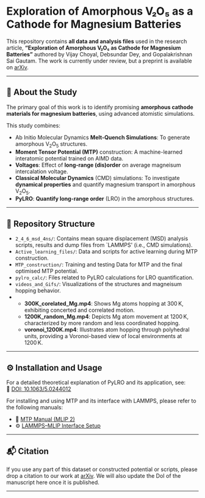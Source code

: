 
# Exploration of Amorphous V₂O₅ as a Cathode for Magnesium Batteries

This repository contains **all data and analysis files** used in the research article, **“Exploration of Amorphous V₂O₅ as Cathode for Magnesium Batteries”**  authored by Vijay Choyal, Debsundar Dey, and Gopalakrishnan Sai Gautam. The work is currently under review, but a preprint is available on [arXiv](http://arxiv.org/abs/2505.10967). 

---

## 🧪 About the Study

The primary goal of this work is to identify promising **amorphous cathode materials for magnesium batteries**, using advanced atomistic simulations.

This study combines:

- Ab Initio Molecular Dynamics **Melt-Quench Simulations**: To generate amorphous V<sub>2</sub>O<sub>5</sub> structures.
- **Moment Tensor Potential (MTP)** construction: A machine-learned interatomic potential trained on AIMD data.
- **Voltages**: Effect of **long-range (dis)order** on average magneisum intercalation voltage.
- **Classical Molecular Dynamics** (CMD) simulations: To investigate **dynamical properties** and quantify magnesium transport in amorphous V<sub>2</sub>O<sub>5</sub>.
- **PyLRO**: **Quantify long-range order** (LRO) in the amorphous structures.
---

## 📁 Repository Structure

- `2_4_6_msd_4ns/`: Contains mean square displacement (MSD) analysis scripts, results and dump files from `LAMMPS' (i.e., CMD simulations).
- `Active_learning_files/`: Data and scripts for active learning during MTP construction.
- `MTP_construction/`: Training and testing Data for MTP and the final optimised MTP potential. 
- `pylro_calc/`: Files related to PyLRO calculations for LRO quantification.
- `videos_and_Gifs/`: Visualizations of the structures and magneisum hopping behavior.
- - **300K_corelated_Mg.mp4**: Shows Mg atoms hopping at 300 K, exhibiting concerted and correlated motion.  
  - **1200K_random_Mg.mp4**: Depicts Mg atom movement at 1200 K, characterized by more random and less coordinated hopping.  
  - **voronoi_1200K.mp4**: Illustrates atom hopping through polyhedral units, providing a Voronoi-based view of local environments at 1200 K.

---

## ⚙️ Installation and Usage

For a detailed theoretical explanation of PyLRO and its application, see:  
📄 [DOI: 10.1063/5.0244012](https://doi.org/10.1063/5.0244012)

For installing and using MTP and its interface with LAMMPS, please refer to the following manuals:

- 📘 [MTP Manual (MLIP 2)](https://gitlab.com/ashapeev/mlip-2-paper-supp-info/-/blob/master/manual.pdf)
- ⚙️ [LAMMPS–MLIP Interface Setup](https://gitlab.com/ashapeev/interface-lammps-mlip-2/-/blob/master/README.md)
---

## 📬 Citation

If you use any part of this dataset or constructed potential or scripts, please drop a citation to our work at [arXiv](http://arxiv.org/abs/2505.10967). We will also update the DoI of the manuscript here once it is published.

---

